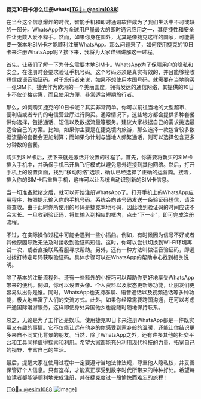 **捷克10日卡怎么注册whats[[TG💪+ @esim1088](https://t.me/s/esim1088)]**

在当今这个信息爆炸的时代，智能手机和即时通讯软件成为了我们生活中不可或缺的一部分。WhatsApp作为全球用户量最大的即时通讯应用之一，其便捷性和安全性让无数人爱不释手。然而，如果你身在国外，尤其是像捷克这样的国家，可能需要一张本地SIM卡才能顺利注册WhatsApp。那么问题来了，如何使用捷克的10日卡来注册WhatsApp呢？接下来，我将为大家详细讲解这一过程。

首先，让我们了解一下为什么需要本地SIM卡。WhatsApp为了保障用户的隐私和安全，在注册时会要求验证手机号码。这个号码必须是真实有效的，并且能够接收短信或语音验证码。对于旅行者来说，如果不想使用本国号码，就需要在当地购买一张SIM卡。捷克作为欧洲的一个美丽国度，拥有发达的通信网络，其提供的10日卡不仅价格实惠，而且使用方便，非常适合短期旅行者。

那么，如何购买捷克的10日卡呢？其实非常简单。你可以前往当地的大型超市、便利店或者专门的电信营业厅进行购买。通常情况下，这些地方都会提供多种套餐供你选择，包括通话、短信以及数据流量等服务。建议大家根据自己的需求挑选最适合自己的方案。比如，如果你主要是在捷克境内旅游，那么选择一款包含较多数据流量的套餐会更加划算；而如果你计划与当地人频繁通话，则可以选择包含更多分钟数的套餐。

购买到SIM卡后，接下来就是激活并设置的过程了。首先，你需要将新买的SIM卡插入手机中，并确保手机已开启飞行模式以避免意外连接到其他网络。然后，打开手机上的设置页面，找到“移动网络”选项，确认已经选择了正确的运营商。接着，插入你的SIM卡后重启手机，这样可以让系统自动识别新的SIM卡信息。

当一切准备就绪之后，就可以开始注册WhatsApp了。打开手机上的WhatsApp应用程序，按照提示输入你的手机号码。系统会向该号码发送一条验证码短信，请注意查收。由于此时你所使用的号码是捷克本地号码，因此收到验证码的时间应该不会太长。一旦收到验证码，将其输入到相应的框内，点击“下一步”，即可完成注册流程。

不过，在实际操作过程中可能会遇到一些小插曲。例如，有时候因为信号不好或者其他原因导致无法及时接收到验证码短信。这时，你可以尝试切换到Wi-Fi环境再试一次，或者直接联系客服寻求帮助。另外，还有一种方法叫做语音验证码，即通过拨打特定号码获取验证码。具体步骤可以在WhatsApp的帮助中心找到相关说明。

除了基本的注册流程外，还有一些额外的小技巧可以帮助你更好地享受WhatsApp带来的便利。例如，你可以设置头像、个人资料以及状态更新等功能，让朋友们更容易认出你是谁。同时，WhatsApp也支持群聊、语音通话以及视频通话等多种功能，极大地丰富了人们的交流方式。此外，如果你经常需要跨国沟通，还可以考虑开通国际漫游服务，这样即使身处异国他乡也能随时随地保持联系。

总之，无论是为了工作还是娱乐，使用捷克10日卡来注册WhatsApp都是一件既实用又有趣的事情。它不仅能让远在他乡的你感受到家乡般的温暖，还能让你结识更多来自不同文化背景的朋友。当然，除了WhatsApp之外，还有许多其他的社交平台和工具同样值得探索和利用。希望大家都能充分利用现代科技的力量，拓宽自己的视野，丰富自己的生活。

最后，提醒大家在使用过程中一定要遵守当地法律法规，尊重他人隐私权，并妥善保管好个人信息。只有这样，才能真正享受到数字时代所带来的种种好处。希望每位读者都能够顺利地完成注册，并在捷克度过一段愉快而难忘的旅程！

[[TG💪+ @esim1088](https://t.me/s/esim1088) ![Image](https://i.postimg.cc/4NQfJmqS/Snipaste-2025-05-13-00-14-12.png)]